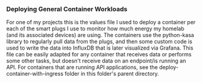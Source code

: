 ### Deploying General Container Workloads 

For one of my projects this is the values file I used to deploy a container per each of the smart plugs I use to monitor how much energy my homelab (and its associated devices) are using. The containers use the python-kasa library to regularly pull data from the plugs, and then some custom code is used to write the data into InfluxDB that is later visualized via Grafana. This file can be easily adapted for any container that receives data or performs some other tasks, but doesn't receive data on an endpoint/is running an API. For containers that are running API applications, see the deploy-container-with-ingress folder in this folder's parent directory. 

